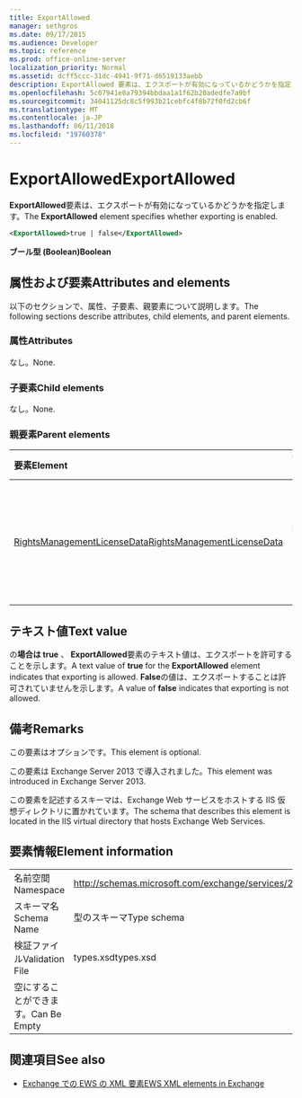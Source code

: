 ```yaml
---
title: ExportAllowed
manager: sethgros
ms.date: 09/17/2015
ms.audience: Developer
ms.topic: reference
ms.prod: office-online-server
localization_priority: Normal
ms.assetid: dcff5ccc-31dc-4941-9f71-d6519133aebb
description: ExportAllowed 要素は、エクスポートが有効になっているかどうかを指定します。
ms.openlocfilehash: 5c07941e0a79394bbdaa1a1f62b20adedfe7a9bf
ms.sourcegitcommit: 34041125dc8c5f993b21cebfc4f8b72f0fd2cb6f
ms.translationtype: MT
ms.contentlocale: ja-JP
ms.lasthandoff: 06/11/2018
ms.locfileid: "19760378"
---
```

# <a name="exportallowed"></a><span data-ttu-id="0e3ca-103">ExportAllowed</span><span class="sxs-lookup"><span data-stu-id="0e3ca-103">ExportAllowed</span></span>

<span data-ttu-id="0e3ca-104">**ExportAllowed**要素は、エクスポートが有効になっているかどうかを指定します。</span><span class="sxs-lookup"><span data-stu-id="0e3ca-104">The **ExportAllowed** element specifies whether exporting is enabled.</span></span> 
  
```XML
<ExportAllowed>true | false</ExportAllowed>
```

 <span data-ttu-id="0e3ca-105">**ブール型 (Boolean)**</span><span class="sxs-lookup"><span data-stu-id="0e3ca-105">**Boolean**</span></span>
## <a name="attributes-and-elements"></a><span data-ttu-id="0e3ca-106">属性および要素</span><span class="sxs-lookup"><span data-stu-id="0e3ca-106">Attributes and elements</span></span>

<span data-ttu-id="0e3ca-107">以下のセクションで、属性、子要素、親要素について説明します。</span><span class="sxs-lookup"><span data-stu-id="0e3ca-107">The following sections describe attributes, child elements, and parent elements.</span></span>
  
### <a name="attributes"></a><span data-ttu-id="0e3ca-108">属性</span><span class="sxs-lookup"><span data-stu-id="0e3ca-108">Attributes</span></span>

<span data-ttu-id="0e3ca-109">なし。</span><span class="sxs-lookup"><span data-stu-id="0e3ca-109">None.</span></span>
  
### <a name="child-elements"></a><span data-ttu-id="0e3ca-110">子要素</span><span class="sxs-lookup"><span data-stu-id="0e3ca-110">Child elements</span></span>

<span data-ttu-id="0e3ca-111">なし。</span><span class="sxs-lookup"><span data-stu-id="0e3ca-111">None.</span></span>
  
### <a name="parent-elements"></a><span data-ttu-id="0e3ca-112">親要素</span><span class="sxs-lookup"><span data-stu-id="0e3ca-112">Parent elements</span></span>

|<span data-ttu-id="0e3ca-113">**要素**</span><span class="sxs-lookup"><span data-stu-id="0e3ca-113">**Element**</span></span>|<span data-ttu-id="0e3ca-114">**説明**</span><span class="sxs-lookup"><span data-stu-id="0e3ca-114">**Description**</span></span>|
|:-----|:-----|
|[<span data-ttu-id="0e3ca-115">RightsManagementLicenseData</span><span class="sxs-lookup"><span data-stu-id="0e3ca-115">RightsManagementLicenseData</span></span>](rightsmanagementlicensedata.md) <br/> |<span data-ttu-id="0e3ca-116">権限管理のライセンスについての情報を指定します。</span><span class="sxs-lookup"><span data-stu-id="0e3ca-116">Specifies information about the rights management license.</span></span>  <br/> |
   
## <a name="text-value"></a><span data-ttu-id="0e3ca-117">テキスト値</span><span class="sxs-lookup"><span data-stu-id="0e3ca-117">Text value</span></span>

<span data-ttu-id="0e3ca-118">の**場合は true** 、 **ExportAllowed**要素のテキスト値は、エクスポートを許可することを示します。</span><span class="sxs-lookup"><span data-stu-id="0e3ca-118">A text value of **true** for the **ExportAllowed** element indicates that exporting is allowed.</span></span> <span data-ttu-id="0e3ca-119">**False**の値は、エクスポートすることは許可されていませんを示します。</span><span class="sxs-lookup"><span data-stu-id="0e3ca-119">A value of **false** indicates that exporting is not allowed.</span></span> 
  
## <a name="remarks"></a><span data-ttu-id="0e3ca-120">備考</span><span class="sxs-lookup"><span data-stu-id="0e3ca-120">Remarks</span></span>

<span data-ttu-id="0e3ca-121">この要素はオプションです。</span><span class="sxs-lookup"><span data-stu-id="0e3ca-121">This element is optional.</span></span>
  
<span data-ttu-id="0e3ca-122">この要素は Exchange Server 2013 で導入されました。</span><span class="sxs-lookup"><span data-stu-id="0e3ca-122">This element was introduced in Exchange Server 2013.</span></span>
  
<span data-ttu-id="0e3ca-123">この要素を記述するスキーマは、Exchange Web サービスをホストする IIS 仮想ディレクトリに置かれています。</span><span class="sxs-lookup"><span data-stu-id="0e3ca-123">The schema that describes this element is located in the IIS virtual directory that hosts Exchange Web Services.</span></span>
  
## <a name="element-information"></a><span data-ttu-id="0e3ca-124">要素情報</span><span class="sxs-lookup"><span data-stu-id="0e3ca-124">Element information</span></span>

|||
|:-----|:-----|
|<span data-ttu-id="0e3ca-125">名前空間</span><span class="sxs-lookup"><span data-stu-id="0e3ca-125">Namespace</span></span>  <br/> |http://schemas.microsoft.com/exchange/services/2006/types  <br/> |
|<span data-ttu-id="0e3ca-126">スキーマ名</span><span class="sxs-lookup"><span data-stu-id="0e3ca-126">Schema Name</span></span>  <br/> |<span data-ttu-id="0e3ca-127">型のスキーマ</span><span class="sxs-lookup"><span data-stu-id="0e3ca-127">Type schema</span></span>  <br/> |
|<span data-ttu-id="0e3ca-128">検証ファイル</span><span class="sxs-lookup"><span data-stu-id="0e3ca-128">Validation File</span></span>  <br/> |<span data-ttu-id="0e3ca-129">types.xsd</span><span class="sxs-lookup"><span data-stu-id="0e3ca-129">types.xsd</span></span>  <br/> |
|<span data-ttu-id="0e3ca-130">空にすることができます。</span><span class="sxs-lookup"><span data-stu-id="0e3ca-130">Can Be Empty</span></span>  <br/> ||
   
## <a name="see-also"></a><span data-ttu-id="0e3ca-131">関連項目</span><span class="sxs-lookup"><span data-stu-id="0e3ca-131">See also</span></span>



- [<span data-ttu-id="0e3ca-132">Exchange での EWS の XML 要素</span><span class="sxs-lookup"><span data-stu-id="0e3ca-132">EWS XML elements in Exchange</span></span>](ews-xml-elements-in-exchange.md)

